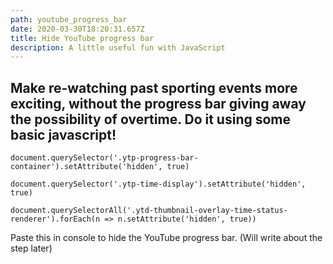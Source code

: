 ```yaml
---
path: youtube_progress_bar
date: 2020-03-30T18:20:31.657Z
title: Hide YouTube progress bar
description: A little useful fun with JavaScript
---
```

## Make re-watching past sporting events more exciting, without the progress bar giving away the possibility of overtime. Do it using some basic javascript!

`document.querySelector('.ytp-progress-bar-container').setAttribute('hidden', true)`

`document.querySelector('.ytp-time-display').setAttribute('hidden', true)`

`document.querySelectorAll('.ytd-thumbnail-overlay-time-status-renderer').forEach(n => n.setAttribute('hidden', true))`


Paste this in console to hide the YouTube progress bar. (Will write about the step later)